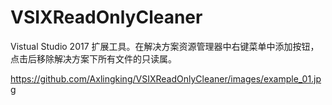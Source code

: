 # VSIXReadOnlyCleaner
Vistual Studio 2017 扩展工具。在解决方案资源管理器中右键菜单中添加按钮，点击后移除解决方案下所有文件的只读属。

https://github.com/Axlingking/VSIXReadOnlyCleaner/images/example_01.jpg

